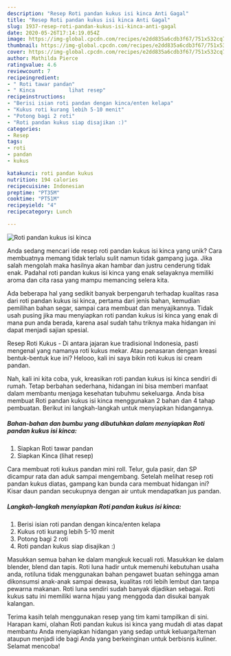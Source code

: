 ```yaml
---
description: "Resep Roti pandan kukus isi kinca Anti Gagal"
title: "Resep Roti pandan kukus isi kinca Anti Gagal"
slug: 1937-resep-roti-pandan-kukus-isi-kinca-anti-gagal
date: 2020-05-26T17:14:19.054Z
image: https://img-global.cpcdn.com/recipes/e2dd835a6cdb3f67/751x532cq70/roti-pandan-kukus-isi-kinca-foto-resep-utama.jpg
thumbnail: https://img-global.cpcdn.com/recipes/e2dd835a6cdb3f67/751x532cq70/roti-pandan-kukus-isi-kinca-foto-resep-utama.jpg
cover: https://img-global.cpcdn.com/recipes/e2dd835a6cdb3f67/751x532cq70/roti-pandan-kukus-isi-kinca-foto-resep-utama.jpg
author: Mathilda Pierce
ratingvalue: 4.6
reviewcount: 7
recipeingredient:
- " Roti tawar pandan"
- " Kinca           lihat resep"
recipeinstructions:
- "Berisi isian roti pandan dengan kinca/enten kelapa"
- "Kukus roti kurang lebih 5-10 menit"
- "Potong bagi 2 roti"
- "Roti pandan kukus siap disajikan :)"
categories:
- Resep
tags:
- roti
- pandan
- kukus

katakunci: roti pandan kukus 
nutrition: 194 calories
recipecuisine: Indonesian
preptime: "PT35M"
cooktime: "PT51M"
recipeyield: "4"
recipecategory: Lunch

---
```



![Roti pandan kukus isi kinca](https://img-global.cpcdn.com/recipes/e2dd835a6cdb3f67/751x532cq70/roti-pandan-kukus-isi-kinca-foto-resep-utama.jpg)

Anda sedang mencari ide resep roti pandan kukus isi kinca yang unik? Cara membuatnya memang tidak terlalu sulit namun tidak gampang juga. Jika salah mengolah maka hasilnya akan hambar dan justru cenderung tidak enak. Padahal roti pandan kukus isi kinca yang enak selayaknya memiliki aroma dan cita rasa yang mampu memancing selera kita.

Ada beberapa hal yang sedikit banyak berpengaruh terhadap kualitas rasa dari roti pandan kukus isi kinca, pertama dari jenis bahan, kemudian pemilihan bahan segar, sampai cara membuat dan menyajikannya. Tidak usah pusing jika mau menyiapkan roti pandan kukus isi kinca yang enak di mana pun anda berada, karena asal sudah tahu triknya maka hidangan ini dapat menjadi sajian spesial.

Resep Roti Kukus - Di antara jajaran kue tradisional Indonesia, pasti mengenal yang namanya roti kukus mekar. Atau penasaran dengan kreasi bentuk-bentuk kue ini? Helooo, kali ini saya bikin roti kukus isi cream pandan.


Nah, kali ini kita coba, yuk, kreasikan roti pandan kukus isi kinca sendiri di rumah. Tetap berbahan sederhana, hidangan ini bisa memberi manfaat dalam membantu menjaga kesehatan tubuhmu sekeluarga. Anda bisa membuat Roti pandan kukus isi kinca menggunakan 2 bahan dan 4 tahap pembuatan. Berikut ini langkah-langkah untuk menyiapkan hidangannya.

<!--inarticleads1-->

##### Bahan-bahan dan bumbu yang dibutuhkan dalam menyiapkan Roti pandan kukus isi kinca:

1. Siapkan  Roti tawar pandan
1. Siapkan  Kinca           (lihat resep)


Cara membuat roti kukus pandan mini roll. Telur, gula pasir, dan SP dicampur rata dan aduk sampai mengembang. Setelah melihat resep roti pandan kukus diatas, gampang kan bunda cara membuat hidangan ini? Kisar daun pandan secukupnya dengan air untuk mendapatkan jus pandan. 

<!--inarticleads2-->

##### Langkah-langkah menyiapkan Roti pandan kukus isi kinca:

1. Berisi isian roti pandan dengan kinca/enten kelapa
1. Kukus roti kurang lebih 5-10 menit
1. Potong bagi 2 roti
1. Roti pandan kukus siap disajikan :)


Masukkan semua bahan ke dalam mangkuk kecuali roti. Masukkan ke dalam blender, blend dan tapis. Roti luna hadir untuk memenuhi kebutuhan usaha anda, rotiluna tidak menggunakan bahan pengawet buatan sehingga aman dikonsumsi anak-anak sampai dewasa, kualitas roti lebih lembut dan tanpa pewarna makanan. Roti luna sendiri sudah banyak dijadikan sebagai. Roti kukus satu ini memiliki warna hijau yang menggoda dan disukai banyak kalangan. 

Terima kasih telah menggunakan resep yang tim kami tampilkan di sini. Harapan kami, olahan Roti pandan kukus isi kinca yang mudah di atas dapat membantu Anda menyiapkan hidangan yang sedap untuk keluarga/teman ataupun menjadi ide bagi Anda yang berkeinginan untuk berbisnis kuliner. Selamat mencoba!
